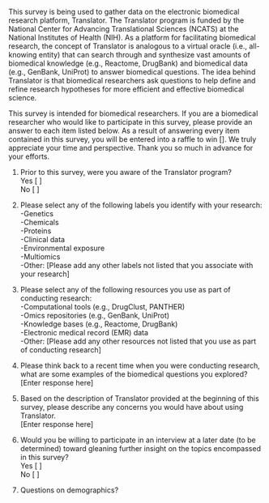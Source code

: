 This survey is being used to gather data on the electronic biomedical research platform, Translator. The Translator program is funded by the National Center for Advancing Translational Sciences (NCATS) at the National Institutes of Health (NIH). As a platform for facilitating biomedical research, the concept of Translator is analogous to a virtual oracle (i.e., all-knowing entity) that can search through and synthesize vast amounts of biomedical knowledge (e.g., Reactome, DrugBank) and biomedical data (e.g., GenBank, UniProt) to answer biomedical questions. The idea behind Translator is that biomedical researchers ask questions to help define and refine research hypotheses for more efficient and effective biomedical science. <br />

This survey is intended for biomedical researchers. If you are a biomedical researcher who would like to participate in this survey, please provide an answer to each item listed below. As a result of answering every item contained in this survey, you will be entered into a raffle to win []. We truly appreciate your time and perspective. Thank you so much in advance for your efforts. <br />


1. Prior to this survey, were you aware of the Translator program? <br />
Yes [ ] <br />
No  [ ] <br />

2. Please select any of the following labels you identify with your research: <br />
-Genetics <br />
-Chemicals <br />
-Proteins <br />
-Clinical data <br />
-Environmental exposure <br />
-Multiomics <br />
-Other: [Please add any other labels not listed that you associate with your research] <br />

3. Please select any of the following resources you use as part of conducting research: <br />
-Computational tools (e.g., DrugClust, PANTHER) <br />
-Omics repositories (e.g., GenBank, UniProt) <br />
-Knowledge bases (e.g., Reactome, DrugBank) <br />
-Electronic medical record (EMR) data <br />
-Other: [Please add any other resources not listed that you use as part of conducting research] <br />

4. Please think back to a recent time when you were conducting research, what are some examples of the biomedical questions you explored? <br />
[Enter response here] <br />

5. Based on the description of Translator provided at the beginning of this survey, please describe any concerns you would have about using Translator. <br />
[Enter response here] <br />

6. Would you be willing to participate in an interview at a later date (to be determined) toward gleaning further insight on the topics encompassed in this survey? <br />
Yes [ ] <br />
No  [ ] <br />

7. Questions on demographics?
